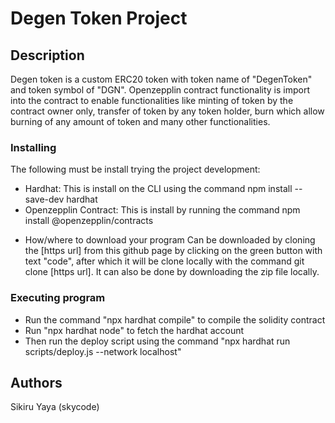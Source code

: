 # Degen Token Project

## Description

Degen token is a custom ERC20 token with token name of "DegenToken" and token symbol of "DGN". Openzepplin contract functionality is import into the contract to enable functionalities like minting of token by the contract owner only, transfer of token by any token holder, burn which allow burning of any amount of token and many other functionalities.

### Installing

The following must be install trying the project development:

- Hardhat: This is install on the CLI using the command npm install --save-dev hardhat
- Openzepplin Contract: This is install by running the command npm install @openzepplin/contracts

* How/where to download your program
  Can be downloaded by cloning the [https url] from this github page by clicking on the green button with text "code", after which it will be clone locally with the command git clone [https url]. It can also be done by downloading the zip file locally.

### Executing program

- Run the command "npx hardhat compile" to compile the solidity contract
- Run "npx hardhat node" to fetch the hardhat account
- Then run the deploy script using the command "npx hardhat run scripts/deploy.js --network localhost"

## Authors

Sikiru Yaya (skycode)
